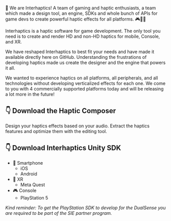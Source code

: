 👋 We are Interhaptics! A team of gaming and haptic enthusiasts, a team which made a design tool, an engine, SDKs and whole bunch of APIs for game devs to create powerful haptic effects for all platforms. 🎮📱🥽

Interhaptics is a haptic software for game development. The only tool you need is to create and render HD and non-HD haptics for mobile, Console, and XR.  

We have reshaped Interhaptics to best fit your needs and have made it available directly here on GitHub. Understanding the frustrations of developing haptics made us create the designer and the engine that powers it all.  

We wanted to experience haptics on all platforms, all peripherals, and all technologies without developing verticalized effects for each one. We come to you with 4 commercially supported platforms today and will be releasing a lot more in the future!  

 ## 👇 Download the Haptic Composer  

Design your haptics effects based on your audio. Extract the haptics features and optimize them with the editing tool.  

## 👇 Download Interhaptics Unity SDK  

+ 📱 Smartphone
  + iOS
  + Android
+ 🥽 XR
  + Meta Quest  
+ 🎮 Console  
  + PlayStation 5 

*Kind reminder: To get the PlayStation SDK to develop for the DualSense you are required to be part of the SIE partner program.*
